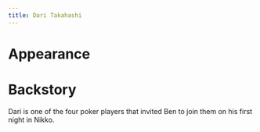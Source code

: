 ```yaml
---
title: Dari Takahashi
---
```


# Appearance



# Backstory

Dari is one of the four poker players that invited Ben to join them on his first night in Nikko.
